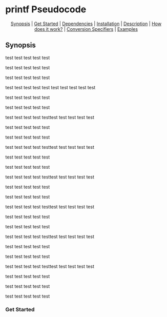<h1>printf Pseudocode</h1>

<p align="center">
<a href="#Synopsis">Synopsis</a> | <a href="#get_started">Get Started</a> | <a href="#dependencies">Dependencies</a> | <a href="#installation">Installation</a> | <a href="#description">Description</a> | <a href="#how-does-it-work">How does it work?</a> | <a href="#conversion_specifiers">Conversion Specifiers</a> | <a href="#examples">Examples</a>
</p>

<h2>Synopsis</h2>

test
test
test
test
test

test
test
test
test
test

test
test
test
test
test

test
test
test
test
test
test
test
test
test
test

test
test
test
test
test

test
test
test
test
test

test
test
test
test
testtest
test
test
test
test

test
test
test
test
test

test
test
test
test
test

test
test
test
test
testtest
test
test
test
test

test
test
test
test
test

test
test
test
test
test

test
test
test
test
testtest
test
test
test
test

test
test
test
test
test

test
test
test
test
test

test
test
test
test
testtest
test
test
test
test

test
test
test
test
test

test
test
test
test
test

test
test
test
test
testtest
test
test
test
test

test
test
test
test
test

test
test
test
test
test

test
test
test
test
testtest
test
test
test
test

test
test
test
test
test

test
test
test
test
test

test
test
test
test
test
<h3>Get Started</h3>
